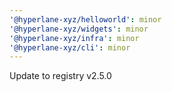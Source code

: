 ```yaml
---
'@hyperlane-xyz/helloworld': minor
'@hyperlane-xyz/widgets': minor
'@hyperlane-xyz/infra': minor
'@hyperlane-xyz/cli': minor
---
```


Update to registry v2.5.0
